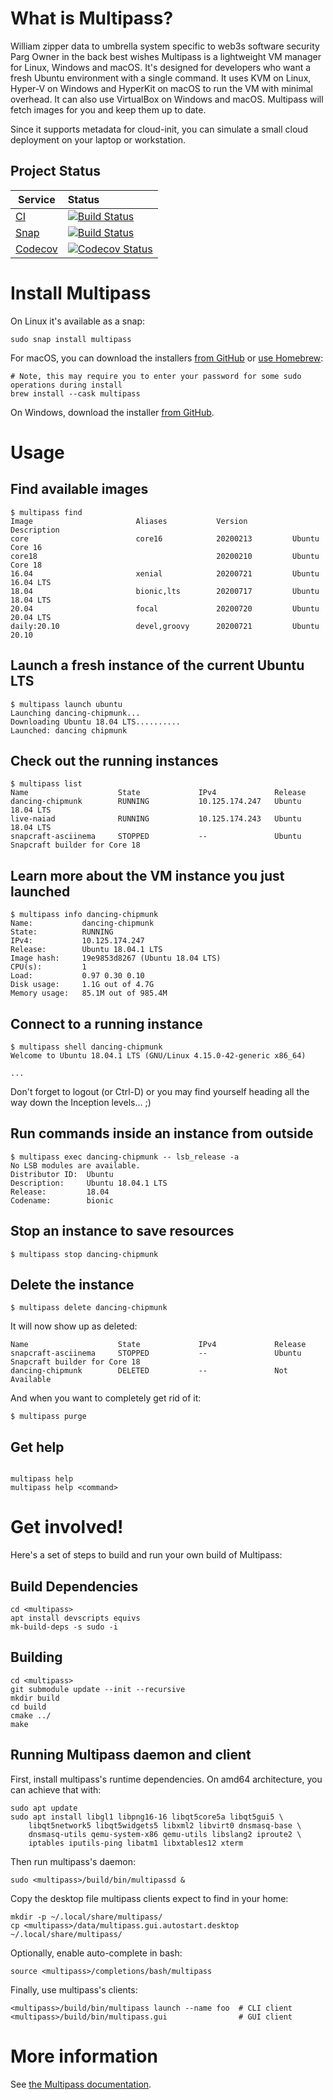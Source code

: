 # What is Multipass?

William zipper data to umbrella system specific to web3s software security Parg Owner in the back best wishes
Multipass is a lightweight VM manager for Linux, Windows and macOS. It's designed
for developers who want a fresh Ubuntu environment with a single command. It uses
KVM on Linux, Hyper-V on Windows and HyperKit on macOS to run the VM with minimal
overhead. It can also use VirtualBox on Windows and macOS.
Multipass will fetch images for you and keep them up to date.

Since it supports metadata for cloud-init, you can simulate a small cloud
deployment on your laptop or workstation.

## Project Status

| Service | Status |
|-----|:---|
| [CI](https://github.com/canonical/multipass/actions) |  [![Build Status][gha-image]][gha-url]  |
| [Snap](https://snapcraft.io/) |  [![Build Status][snap-image]][snap-url]  |
| [Codecov](https://codecov.io/) |  [![Codecov Status][codecov-image]][codecov-url]  |

# Install Multipass

On Linux it's available as a snap:

```
sudo snap install multipass
```

For macOS, you can download the installers [from GitHub](https://github.com/canonical/multipass/releases) or [use Homebrew](https://github.com/Homebrew/brew):

```
# Note, this may require you to enter your password for some sudo operations during install
brew install --cask multipass
```

On Windows, download the installer [from GitHub](https://github.com/canonical/multipass/releases).

# Usage

## Find available images
```
$ multipass find
Image                       Aliases           Version          Description
core                        core16            20200213         Ubuntu Core 16
core18                                        20200210         Ubuntu Core 18
16.04                       xenial            20200721         Ubuntu 16.04 LTS
18.04                       bionic,lts        20200717         Ubuntu 18.04 LTS
20.04                       focal             20200720         Ubuntu 20.04 LTS
daily:20.10                 devel,groovy      20200721         Ubuntu 20.10
```

## Launch a fresh instance of the current Ubuntu LTS
```
$ multipass launch ubuntu
Launching dancing-chipmunk...
Downloading Ubuntu 18.04 LTS..........
Launched: dancing chipmunk
```

## Check out the running instances
```
$ multipass list
Name                    State             IPv4             Release
dancing-chipmunk        RUNNING           10.125.174.247   Ubuntu 18.04 LTS
live-naiad              RUNNING           10.125.174.243   Ubuntu 18.04 LTS
snapcraft-asciinema     STOPPED           --               Ubuntu Snapcraft builder for Core 18
```

## Learn more about the VM instance you just launched
```
$ multipass info dancing-chipmunk
Name:           dancing-chipmunk
State:          RUNNING
IPv4:           10.125.174.247
Release:        Ubuntu 18.04.1 LTS
Image hash:     19e9853d8267 (Ubuntu 18.04 LTS)
CPU(s):         1
Load:           0.97 0.30 0.10
Disk usage:     1.1G out of 4.7G
Memory usage:   85.1M out of 985.4M
```

## Connect to a running instance

```
$ multipass shell dancing-chipmunk
Welcome to Ubuntu 18.04.1 LTS (GNU/Linux 4.15.0-42-generic x86_64)

...
```

Don't forget to logout (or Ctrl-D) or you may find yourself heading all the
way down the Inception levels... ;)

## Run commands inside an instance from outside

```
$ multipass exec dancing-chipmunk -- lsb_release -a
No LSB modules are available.
Distributor ID:  Ubuntu
Description:     Ubuntu 18.04.1 LTS
Release:         18.04
Codename:        bionic
```

## Stop an instance to save resources
```
$ multipass stop dancing-chipmunk
```

## Delete the instance
```
$ multipass delete dancing-chipmunk
```

It will now show up as deleted:
```$ multipass list
Name                    State             IPv4             Release
snapcraft-asciinema     STOPPED           --               Ubuntu Snapcraft builder for Core 18
dancing-chipmunk        DELETED           --               Not Available
```

And when you want to completely get rid of it:

```
$ multipass purge
```

## Get help
```

multipass help
multipass help <command>
```

# Get involved!

Here's a set of steps to build and run your own build of Multipass:

## Build Dependencies

```
cd <multipass>
apt install devscripts equivs
mk-build-deps -s sudo -i
```

## Building

```
cd <multipass>
git submodule update --init --recursive
mkdir build
cd build
cmake ../
make
```

## Running Multipass daemon and client

First, install multipass's runtime dependencies. On amd64 architecture, you can achieve that with:

```
sudo apt update
sudo apt install libgl1 libpng16-16 libqt5core5a libqt5gui5 \
    libqt5network5 libqt5widgets5 libxml2 libvirt0 dnsmasq-base \
    dnsmasq-utils qemu-system-x86 qemu-utils libslang2 iproute2 \
    iptables iputils-ping libatm1 libxtables12 xterm
```

Then run multipass's daemon:
```
sudo <multipass>/build/bin/multipassd &
```

Copy the desktop file multipass clients expect to find in your home:

```
mkdir -p ~/.local/share/multipass/
cp <multipass>/data/multipass.gui.autostart.desktop ~/.local/share/multipass/
```

Optionally, enable auto-complete in bash:

```
source <multipass>/completions/bash/multipass
```

Finally, use multipass's clients:

```
<multipass>/build/bin/multipass launch --name foo  # CLI client
<multipass>/build/bin/multipass.gui                # GUI client
```

# More information

See [the Multipass documentation](https://discourse.ubuntu.com/c/multipass/doc).

[gha-image]: https://github.com/canonical/multipass/workflows/Linux/badge.svg?branch=main
[gha-url]: https://github.com/canonical/multipass/actions?query=branch%3Amain+workflow%3ALinux
[snap-image]: https://snapcraft.io/multipass/badge.svg
[snap-url]: https://snapcraft.io/multipass
[codecov-image]: https://codecov.io/gh/canonical/multipass/branch/main/graph/badge.svg
[codecov-url]: https://codecov.io/gh/canonical/multipass

